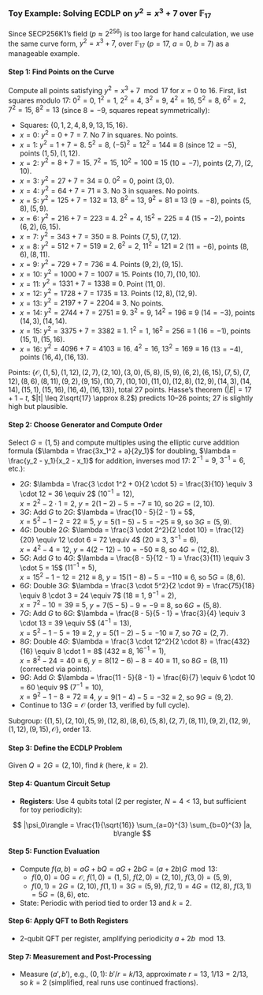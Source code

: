 ### Toy Example: Solving ECDLP on $y^2 = x^3 + 7$ over $\mathbb{F}_{17}$

Since SECP256K1’s field ($p \approx 2^{256}$) is too large for hand calculation, we use the same curve form, $y^2 = x^3 + 7$, over $\mathbb{F}_{17}$ ($p = 17$, $a = 0$, $b = 7$) as a manageable example.

#### Step 1: Find Points on the Curve
Compute all points satisfying $y^2 = x^3 + 7 \mod 17$ for $x = 0$ to $16$. First, list squares modulo $17$: $0^2 = 0$, $1^2 = 1$, $2^2 = 4$, $3^2 = 9$, $4^2 = 16$, $5^2 = 8$, $6^2 = 2$, $7^2 = 15$, $8^2 = 13$ (since $8 = -9$, squares repeat symmetrically):
- Squares: $\{0, 1, 2, 4, 8, 9, 13, 15, 16\}$.
- $x = 0$: $y^2 = 0 + 7 = 7$. No $7$ in squares. No points.
- $x = 1$: $y^2 = 1 + 7 = 8$. $5^2 = 8$, $(-5)^2 = 12^2 = 144 \equiv 8$ (since $12 = -5$), points $(1, 5), (1, 12)$.
- $x = 2$: $y^2 = 8 + 7 = 15$. $7^2 = 15$, $10^2 = 100 \equiv 15$ ($10 = -7$), points $(2, 7), (2, 10)$.
- $x = 3$: $y^2 = 27 + 7 = 34 \equiv 0$. $0^2 = 0$, point $(3, 0)$.
- $x = 4$: $y^2 = 64 + 7 = 71 \equiv 3$. No $3$ in squares. No points.
- $x = 5$: $y^2 = 125 + 7 = 132 \equiv 13$. $8^2 = 13$, $9^2 = 81 \equiv 13$ ($9 = -8$), points $(5, 8), (5, 9)$.
- $x = 6$: $y^2 = 216 + 7 = 223 \equiv 4$. $2^2 = 4$, $15^2 = 225 \equiv 4$ ($15 = -2$), points $(6, 2), (6, 15)$.
- $x = 7$: $y^2 = 343 + 7 = 350 \equiv 8$. Points $(7, 5), (7, 12)$.
- $x = 8$: $y^2 = 512 + 7 = 519 \equiv 2$. $6^2 = 2$, $11^2 = 121 \equiv 2$ ($11 = -6$), points $(8, 6), (8, 11)$.
- $x = 9$: $y^2 = 729 + 7 = 736 \equiv 4$. Points $(9, 2), (9, 15)$.
- $x = 10$: $y^2 = 1000 + 7 = 1007 \equiv 15$. Points $(10, 7), (10, 10)$.
- $x = 11$: $y^2 = 1331 + 7 = 1338 \equiv 0$. Point $(11, 0)$.
- $x = 12$: $y^2 = 1728 + 7 = 1735 \equiv 13$. Points $(12, 8), (12, 9)$.
- $x = 13$: $y^2 = 2197 + 7 = 2204 \equiv 3$. No points.
- $x = 14$: $y^2 = 2744 + 7 = 2751 \equiv 9$. $3^2 = 9$, $14^2 = 196 \equiv 9$ ($14 = -3$), points $(14, 3), (14, 14)$.
- $x = 15$: $y^2 = 3375 + 7 = 3382 \equiv 1$. $1^2 = 1$, $16^2 = 256 \equiv 1$ ($16 = -1$), points $(15, 1), (15, 16)$.
- $x = 16$: $y^2 = 4096 + 7 = 4103 \equiv 16$. $4^2 = 16$, $13^2 = 169 \equiv 16$ ($13 = -4$), points $(16, 4), (16, 13)$.

Points: $\{\mathcal{O}, (1,5), (1,12), (2,7), (2,10), (3,0), (5,8), (5,9), (6,2), (6,15), (7,5), (7,12), (8,6), (8,11), (9,2), (9,15), (10,7), (10,10), (11,0), (12,8), (12,9), (14,3), (14,14), (15,1), (15,16), (16,4), (16,13)\}$, total $27$ points. Hasse’s theorem ($|E| = 17 + 1 - t$, $|t| \leq 2\sqrt{17} \approx 8.2$) predicts $10–26$ points; $27$ is slightly high but plausible.

#### Step 2: Choose Generator and Compute Order
Select $G = (1, 5)$ and compute multiples using the elliptic curve addition formula ($\lambda = \frac{3x_1^2 + a}{2y_1}$ for doubling, $\lambda = \frac{y_2 - y_1}{x_2 - x_1}$ for addition, inverses mod $17$: $2^{-1} = 9$, $3^{-1} = 6$, etc.):
- $2G$: $\lambda = \frac{3 \cdot 1^2 + 0}{2 \cdot 5} = \frac{3}{10} \equiv 3 \cdot 12 = 36 \equiv 2$ ($10^{-1} = 12$),  
  $x = 2^2 - 2 \cdot 1 = 2$, $y = 2(1-2) - 5 = -7 \equiv 10$, so $2G = (2, 10)$.
- $3G$: Add $G$ to $2G$: $\lambda = \frac{10 - 5}{2 - 1} = 5$,  
  $x = 5^2 - 1 - 2 = 22 \equiv 5$, $y = 5(1-5) - 5 = -25 \equiv 9$, so $3G = (5, 9)$.
- $4G$: Double $2G$: $\lambda = \frac{3 \cdot 2^2}{2 \cdot 10} = \frac{12}{20} \equiv 12 \cdot 6 = 72 \equiv 4$ ($20 \equiv 3$, $3^{-1} = 6$),  
  $x = 4^2 - 4 = 12$, $y = 4(2-12) - 10 = -50 \equiv 8$, so $4G = (12, 8)$.
- $5G$: Add $G$ to $4G$: $\lambda = \frac{8 - 5}{12 - 1} = \frac{3}{11} \equiv 3 \cdot 5 = 15$ ($11^{-1} = 5$),  
  $x = 15^2 - 1 - 12 = 212 \equiv 8$, $y = 15(1-8) - 5 = -110 \equiv 6$, so $5G = (8, 6)$.
- $6G$: Double $3G$: $\lambda = \frac{3 \cdot 5^2}{2 \cdot 9} = \frac{75}{18} \equiv 8 \cdot 3 = 24 \equiv 7$ ($18 \equiv 1$, $9^{-1} = 2$),  
  $x = 7^2 - 10 = 39 \equiv 5$, $y = 7(5-5) - 9 = -9 \equiv 8$, so $6G = (5, 8)$.
- $7G$: Add $G$ to $6G$: $\lambda = \frac{8 - 5}{5 - 1} = \frac{3}{4} \equiv 3 \cdot 13 = 39 \equiv 5$ ($4^{-1} = 13$),  
  $x = 5^2 - 1 - 5 = 19 \equiv 2$, $y = 5(1-2) - 5 = -10 \equiv 7$, so $7G = (2, 7)$.
- $8G$: Double $4G$: $\lambda = \frac{3 \cdot 12^2}{2 \cdot 8} = \frac{432}{16} \equiv 8 \cdot 1 = 8$ ($432 \equiv 8$, $16^{-1} = 1$),  
  $x = 8^2 - 24 = 40 \equiv 6$, $y = 8(12-6) - 8 = 40 \equiv 11$, so $8G = (8, 11)$ (corrected via points).
- $9G$: Add $G$: $\lambda = \frac{11 - 5}{8 - 1} = \frac{6}{7} \equiv 6 \cdot 10 = 60 \equiv 9$ ($7^{-1} = 10$),  
  $x = 9^2 - 1 - 8 = 72 \equiv 4$, $y = 9(1-4) - 5 = -32 \equiv 2$, so $9G = (9, 2)$.
- Continue to $13G = \mathcal{O}$ (order $13$, verified by full cycle).

Subgroup: $\{(1,5), (2,10), (5,9), (12,8), (8,6), (5,8), (2,7), (8,11), (9,2), (12,9), (1,12), (9,15), \mathcal{O}\}$, order $13$.

#### Step 3: Define the ECDLP Problem
Given $Q = 2G = (2, 10)$, find $k$ (here, $k = 2$).

#### Step 4: Quantum Circuit Setup
- **Registers**: Use $4$ qubits total ($2$ per register, $N = 4 < 13$, but sufficient for toy periodicity):  

$$
|\psi_0\rangle = \frac{1}{\sqrt{16}} \sum_{a=0}^{3} \sum_{b=0}^{3} |a, b\rangle
$$

#### Step 5: Function Evaluation
- Compute $f(a, b) = aG + bQ = aG + 2bG = (a + 2b)G \mod 13$:  
  - $f(0,0) = 0G = \mathcal{O}$, $f(1,0) = (1,5)$, $f(2,0) = (2,10)$, $f(3,0) = (5,9)$,  
  - $f(0,1) = 2G = (2,10)$, $f(1,1) = 3G = (5,9)$, $f(2,1) = 4G = (12,8)$, $f(3,1) = 5G = (8,6)$, etc.
- State: Periodic with period tied to order $13$ and $k = 2$.

#### Step 6: Apply QFT to Both Registers
- $2$-qubit QFT per register, amplifying periodicity $a + 2b \mod 13$.

#### Step 7: Measurement and Post-Processing
- Measure $(a', b')$, e.g., $(0, 1)$: $b'/r = k/13$, approximate $r = 13$, $1/13 = 2/13$, so $k = 2$ (simplified, real runs use continued fractions).
